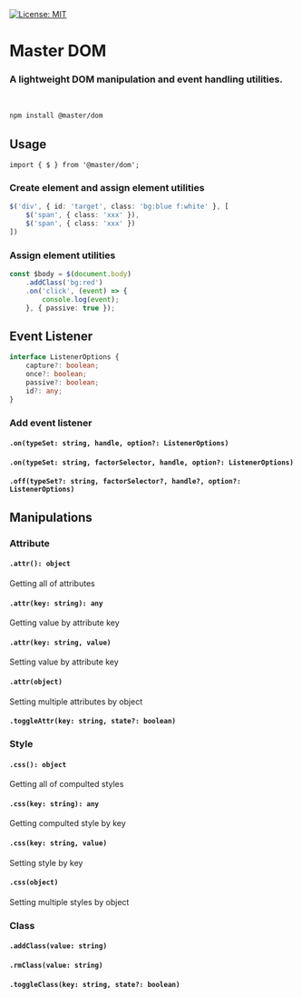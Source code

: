 
<a href="#" target="_blank">
    <img alt="License: MIT" src="https://img.shields.io/badge/License-MIT-yellow.svg" />
</a>

# Master DOM
### A lightweight DOM manipulation and event handling utilities.

&nbsp;

```bash
npm install @master/dom
```

## Usage

```tsx
import { $ } from '@master/dom';
```

### Create element and assign element utilities
```ts
$('div', { id: 'target', class: 'bg:blue f:white' }, [
    $('span', { class: 'xxx' }),
    $('span', { class: 'xxx' })
])
```

### Assign element utilities
```ts
const $body = $(document.body)
    .addClass('bg:red')
    .on('click', (event) => {
        console.log(event);
    }, { passive: true });
```

## Event Listener
```ts
interface ListenerOptions {
    capture?: boolean;
    once?: boolean;
    passive?: boolean;
    id?: any;
}
```

### Add event listener

#### `.on(typeSet: string, handle, option?: ListenerOptions)`
#### `.on(typeSet: string, factorSelector, handle, option?: ListenerOptions)`
#### `.off(typeSet?: string, factorSelector?, handle?, option?: ListenerOptions)`

## Manipulations

### Attribute
#### `.attr(): object`
Getting all of attributes
#### `.attr(key: string): any`
Getting value by attribute key
#### `.attr(key: string, value)`
Setting value by attribute key
#### `.attr(object)`
Setting multiple attributes by object
#### `.toggleAttr(key: string, state?: boolean)`

### Style
#### `.css(): object`
Getting all of compulted styles
#### `.css(key: string): any`
Getting compulted style by key
#### `.css(key: string, value)`
Setting style by key
#### `.css(object)`
Setting multiple styles by object

### Class
#### `.addClass(value: string)`
#### `.rmClass(value: string)`
#### `.toggleClass(key: string, state?: boolean)`